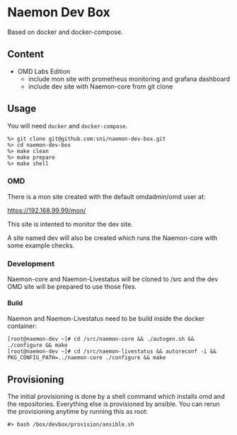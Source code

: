# Naemon Dev Box

Based on docker and docker-compose.

## Content

  - OMD Labs Edition
    - include mon site with prometheus monitoring and grafana dashboard
    - include dev site with Naemon-core from git clone

## Usage

You will need `docker` and `docker-compose`.

    %> git clone git@github.com:sni/naemon-dev-box.git
    %> cd naemon-dev-box
    %> make clean
    %> make prepare
    %> make shell

### OMD

There is a mon site created with the default omdadmin/omd user at:

https://192.168.99.99/mon/

This site is intented to monitor the dev site.

A site named dev will also be created which runs the Naemon-core with some
example checks.

### Development

Naemon-core and Naemon-Livestatus will be cloned to /src and the dev
OMD site will be prepared to use those files.

#### Build
Naemon and Naemon-Livestatus need to be build inside the docker container:


    [root@naemon-dev ~]# cd /src/naemon-core && ./autogen.sh && ./configure && make
    [root@naemon-dev ~]# cd /src/naemon-livestatus && autoreconf -i && PKG_CONFIG_PATH=../naemon-core ./configure && make

## Provisioning

The initial provisioning is done by a shell command which installs omd and the
repositories. Everything else is provisioned by ansible. You can rerun the
provisioning anytime by running this as root:

    #> bash /box/devbox/provision/ansible.sh
